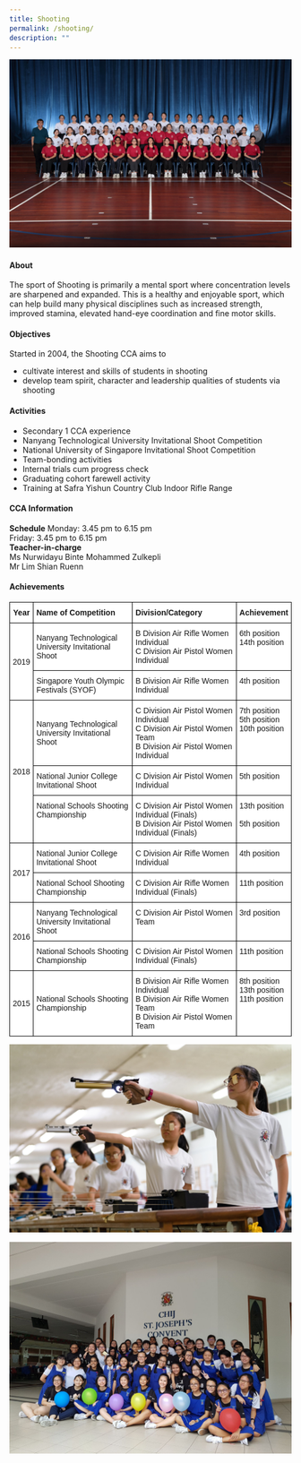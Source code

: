 ```yaml
---
title: Shooting
permalink: /shooting/
description: ""
---
```

![](/images/CCA/2023/shooting.jpg)

#### **About**


The sport of Shooting is primarily a mental sport where concentration levels are sharpened and expanded. This is a healthy and enjoyable sport, which can help build many physical disciplines such as increased strength, improved stamina, elevated hand-eye coordination and fine motor skills.

#### **Objectives**


Started in 2004, the Shooting CCA aims to

*   cultivate interest and skills of students in shooting
*   develop team spirit, character and leadership qualities of students via shooting

#### **Activities**


*   Secondary 1 CCA experience
*   Nanyang Technological University Invitational Shoot Competition
*   National University of Singapore Invitational Shoot Competition
*   Team-bonding activities
*   Internal trials cum progress check
*   Graduating cohort farewell activity
*   Training at Safra Yishun Country Club Indoor Rifle Range

#### **CCA Information**

**Schedule**
Monday: 3.45 pm to 6.15 pm<br>
Friday: 3.45 pm to 6.15 pm<br>
**Teacher-in-charge**<br>Ms Nurwidayu Binte Mohammed Zulkepli<br>Mr Lim Shian Ruenn

#### **Achievements**

<style type="text/css">
.tg  {border-collapse:collapse;border-spacing:0;}
.tg td{border-color:black;border-style:solid;border-width:1px;font-family:Arial, sans-serif;font-size:14px;
  overflow:hidden;padding:10px 5px;word-break:normal;}
.tg th{border-color:black;border-style:solid;border-width:1px;font-family:Arial, sans-serif;font-size:14px;
  font-weight:normal;overflow:hidden;padding:10px 5px;word-break:normal;}
.tg .tg-9hzb{background-color:#FFF;font-weight:bold;text-align:center;vertical-align:top}
.tg .tg-dgl5{background-color:#FFF;font-weight:bold;text-align:left;vertical-align:top}
.tg .tg-f4yw{background-color:#FFF;text-align:center;vertical-align:middle}
.tg .tg-zr06{background-color:#FFF;text-align:left;vertical-align:middle}
.tg .tg-ktyi{background-color:#FFF;text-align:left;vertical-align:top}
</style>
<table class="tg">
<thead>
  <tr>
    <th class="tg-9hzb">Year<br></th>
    <th class="tg-dgl5">Name of Competition<br></th>
    <th class="tg-dgl5">Division/Category<br></th>
    <th class="tg-dgl5">Achievement<br></th>
  </tr>
</thead>
<tbody>
  <tr>
    <td class="tg-f4yw" rowspan="2">2019<br></td>
    <td class="tg-zr06">Nanyang Technological University Invitational Shoot<br></td>
    <td class="tg-ktyi">B Division Air Rifle Women Individual<br>C Division Air Pistol Women Individual</td>
    <td class="tg-ktyi"><span style="background-color:initial">6th</span> <span style="background-color:initial">position</span><br><span style="background-color:initial">14th</span> <span style="background-color:initial">position</span></td>
  </tr>
  <tr>
    <td class="tg-zr06">Singapore Youth Olympic Festivals (SYOF)<br></td>
    <td class="tg-ktyi">B Division Air Rifle Women Individual</td>
    <td class="tg-ktyi">4th position<br></td>
  </tr>
  <tr>
    <td class="tg-f4yw" rowspan="3">2018<br></td>
    <td class="tg-zr06">Nanyang Technological University Invitational Shoot<br></td>
    <td class="tg-ktyi">C Division Air Pistol Women Individual<br>C Division Air Pistol Women Team<br>B Division Air Pistol Women Individual</td>
    <td class="tg-ktyi"><span style="background-color:initial">7th position</span><br><span style="background-color:initial">5th position</span><br><span style="background-color:initial">10th position</span></td>
  </tr>
  <tr>
    <td class="tg-zr06">National Junior College Invitational Shoot<br></td>
    <td class="tg-ktyi">C Division Air Pistol Women Individual</td>
    <td class="tg-ktyi"><span style="background-color:initial">5th position</span><br></td>
  </tr>
  <tr>
    <td class="tg-ktyi">National Schools Shooting Championship<br></td>
    <td class="tg-ktyi">C Division Air Pistol Women Individual (Finals)<br>B Division Air Pistol Women Individual (Finals)</td>
    <td class="tg-ktyi"><span style="background-color:initial">13th position</span><br><br><span style="background-color:initial">5th position</span></td>
  </tr>
  <tr>
    <td class="tg-f4yw" rowspan="2">2017<br></td>
    <td class="tg-zr06">National Junior College Invitational Shoot<br></td>
    <td class="tg-ktyi">C Division Air Rifle Women Individual</td>
    <td class="tg-ktyi"><span style="background-color:initial">4th position</span><br></td>
  </tr>
  <tr>
    <td class="tg-zr06">National School Shooting Championship<br></td>
    <td class="tg-ktyi">C Division Air Rifle Women Individual (Finals)</td>
    <td class="tg-ktyi"><span style="background-color:initial">11th position</span><br></td>
  </tr>
  <tr>
    <td class="tg-f4yw" rowspan="2">2016<br></td>
    <td class="tg-zr06">Nanyang Technological University Invitational Shoot<br></td>
    <td class="tg-ktyi"><span style="background-color:initial">C Division Air Pistol Women Team</span></td>
    <td class="tg-ktyi">3rd position<br></td>
  </tr>
  <tr>
    <td class="tg-zr06">National Schools Shooting Championship<br></td>
    <td class="tg-ktyi">C Division Air Pistol Women Individual (Finals)</td>
    <td class="tg-ktyi">11th position<br></td>
  </tr>
  <tr>
    <td class="tg-f4yw">2015<br></td>
    <td class="tg-zr06">National Schools Shooting Championship<br></td>
    <td class="tg-ktyi">B Division Air Rifle Women Individual<br>B Division Air Rifle Women Team<br>B Division Air Pistol Women Team</td>
    <td class="tg-ktyi"><span style="background-color:initial">8th position</span><br><span style="background-color:initial">13th position</span><br><span style="background-color:initial">11th position</span></td>
  </tr>
</tbody>
</table>

![](/images/CCA/Physical%20Sports/Shooting/S2.jpg)

![](/images/CCA/Physical%20Sports/Shooting/S3.jpg)